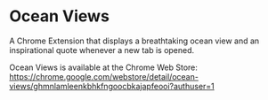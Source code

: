 # Ocean Views
A Chrome Extension that displays a breathtaking ocean view and an inspirational quote whenever a new tab is opened.

Ocean Views is available at the Chrome Web Store: https://chrome.google.com/webstore/detail/ocean-views/ghmnlamleenkbhkfngoocbkajapfeooi?authuser=1
